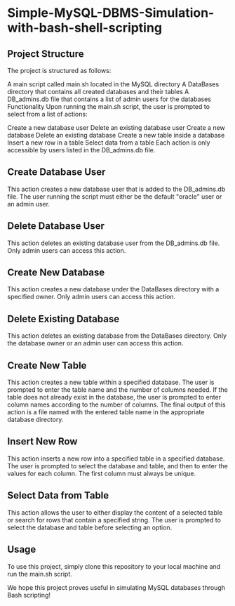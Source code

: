 # Simple-MySQL-DBMS-Simulation-with-bash-shell-scripting

## Project Structure
The project is structured as follows:

A main script called main.sh located in the MySQL directory
A DataBases directory that contains all created databases and their tables
A DB_admins.db file that contains a list of admin users for the databases
Functionality
Upon running the main.sh script, the user is prompted to select from a list of actions:

Create a new database user
Delete an existing database user
Create a new database
Delete an existing database
Create a new table inside a database
Insert a new row in a table
Select data from a table
Each action is only accessible by users listed in the DB_admins.db file.

## Create Database User
This action creates a new database user that is added to the DB_admins.db file. The user running the script must either be the default "oracle" user or an admin user.

## Delete Database User
This action deletes an existing database user from the DB_admins.db file. Only admin users can access this action.

## Create New Database
This action creates a new database under the DataBases directory with a specified owner. Only admin users can access this action.

## Delete Existing Database
This action deletes an existing database from the DataBases directory. Only the database owner or an admin user can access this action.

## Create New Table
This action creates a new table within a specified database. The user is prompted to enter the table name and the number of columns needed. If the table does not already exist in the database, the user is prompted to enter column names according to the number of columns. The final output of this action is a file named with the entered table name in the appropriate database directory.

## Insert New Row
This action inserts a new row into a specified table in a specified database. The user is prompted to select the database and table, and then to enter the values for each column. The first column must always be unique.

## Select Data from Table
This action allows the user to either display the content of a selected table or search for rows that contain a specified string. The user is prompted to select the database and table before selecting an option.

## Usage
To use this project, simply clone this repository to your local machine and run the main.sh script.

We hope this project proves useful in simulating MySQL databases through Bash scripting!

